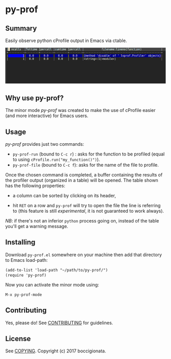 # py-prof

## Summary

Easily observe python cProfile output in Emacs via ctable.


![Alt text](table.png "Image of ctable")

## Why use py-prof?

  The minor mode *py-prof* was created to make the use of cProfile easier (and more interactive) for Emacs users.
	

## Usage


  *py-prof* provides just two commands:
  
  - `py-prof-run` (bound to `C-c r`) : asks for the function to be profiled (equal to using `cProfile.run("my_function()")`).
  - `py-prof-file` (bound to `C-c f`): asks for the name of the file to profile.
  
Once the chosen command is completed, a buffer containing the results of the profiler output (organized in a table) will be opened.
The table shown has the following properties:
  
  - a column can be sorted by clicking on its header,

  - hit `RET` on a row and `py-prof` will try to open the file the line is referring to (this feature is still *experimental*, it is not guaranteed to work always). 


*NB*: if there's not an inferior `python` process going on, instead of the table you'll get a warning message.
    


## Installing


Download `py-prof.el` somewhere on your machine then add that directory to Emacs load-path:


	(add-to-list 'load-path "~/path/to/py-prof/")
	(require 'py-prof)

Now you can activate the minor mode using:

	M-x py-prof-mode




## Contributing

Yes, please do! See [CONTRIBUTING][] for guidelines.

## License

See [COPYING][]. Copyright (c) 2017 boccigionata.


[CONTRIBUTING]: ./CONTRIBUTING.md
[COPYING]: ./COPYING
